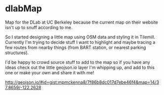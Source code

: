 dlabMap
=======

Map for the DLab at UC Berkeley because the current map on their website isn't up to snuff according to me.

So I started designing a little map using OSM data and styling it in Tilemill.  Currently I'm trying to decide stuff I 
want to highlight and maybe tracing a few routes from nearby things (from BART station, or nearest parking structures).  

I'd be happy to crowd source stuff to add to the map so if you have any ideas check out the little geojson.io layer I'm
whipping up, and add to this one or make your own and share it with me! 

http://geojson.io/#id=gist:mpmckenna8/7f86b8dc017d7ebe46f4&map=14/37.8659/-122.2628




